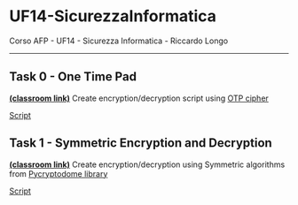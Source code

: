 # UF14-SicurezzaInformatica

Corso AFP - UF14 - Sicurezza Informatica - Riccardo Longo

---

## Task 0 - One Time Pad

**[(classroom link)](https://classroom.google.com/c/NDQ0NTU2MDg4Njcy/a/NDUxNjA1MzQ5MzY3/details)**
Create encryption/decryption script using [OTP cipher](https://en.wikipedia.org/wiki/One-time_pad)

[Script](0/0-borghetti.py)

## Task 1 - Symmetric Encryption and Decryption

**[(classroom link)](https://classroom.google.com/c/NDQ0NTU2MDg4Njcy/a/NDQ0NjUyNDQ4MTc4/details)**
Create encryption/decryption using Symmetric algorithms from [Pycryptodome library](https://pypi.org/project/pycryptodome/)

[Script](1/1-borghetti.py)
